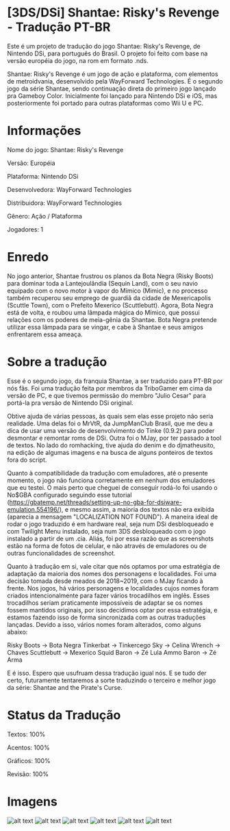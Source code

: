 # [3DS/DSi] Shantae: Risky's Revenge - Tradução PT-BR

Este é um projeto de tradução do jogo Shantae: Risky's Revenge, de Nintendo DSi, para português do Brasil. O projeto foi feito com base na versão européia do jogo, na rom em formato .nds.

Shantae: Risky's Revenge é um jogo de ação e plataforma, com elementos de metroidvania, desenvolvido pela WayForward Technologies. É o segundo jogo da série Shantae, sendo continuação direta do primeiro jogo lançado pra Gameboy Color. Inicialmente foi lançado para Nintendo DSi e iOS, mas posteriormente foi portado para outras plataformas como Wii U e PC.

# Informações

Nome do jogo: Shantae: Risky's Revenge

Versão: Européia

Plataforma: Nintendo DSi

Desenvolvedora: WayForward Technologies

Distribuidora: WayForward Technologies

Gênero: Ação / Plataforma

Jogadores: 1

# Enredo

No jogo anterior, Shantae frustrou os planos da Bota Negra (Risky Boots) para dominar toda a Lantejoulândia (Sequin Land), com o seu navio equipado com o novo motor à vapor do Mímico (Mimic), e no processo também recuperou seu emprego de guardiã da cidade de Mexericapolis (Scuttle Town), com o Prefeito Mexerico (Scuttlebutt). Agora, Bota Negra está de volta, e roubou uma lâmpada mágica do Mímico, que possui relações com os poderes de meia-gênia da Shantae. Bota Negra pretende utilizar essa lâmpada para se vingar, e cabe à Shantae e seus amigos enfrentarem essa ameaça.

# Sobre a tradução

Esse é o segundo jogo, da franquia Shantae, a ser traduzido para PT-BR por nós fãs. Foi uma tradução feita por membros da TriboGamer em cima da versão de PC, e que tivemos permissão do membro "Julio Cesar" para portá-la pra versão de Nintendo DSi original.

Obtive ajuda de várias pessoas, às quais sem elas esse projeto não seria realidade. Uma delas foi o MrVtR, da JumpManClub Brasil, que me deu a dica de usar uma versão de desenvolvimento do Tinke (0.9.2) para poder desmontar e remontar roms de DSi. Outra foi o MJay, por ter passado a tool de textos. No lado do romhacking, tive ajuda do denim e do djmatheusito, na edição de algumas imagens e na busca de alguns ponteiros de textos fora do script.

Quanto à compatibilidade da tradução com emuladores, até o presente momento, o jogo não funciona corretamente em nenhum dos emuladores que eu testei. O mais perto que cheguei de conseguir rodá-lo foi usando o No$GBA configurado seguindo esse tutorial (https://gbatemp.net/threads/setting-up-no-gba-for-dsiware-emulation.554196/), e mesmo assim, a maioria dos textos não era exibida (aparecia a mensagem "LOCALIZATION NOT FOUND"). A maneira ideal de rodar o jogo traduzido é em hardware real, seja num DSi desbloqueado e com Twilight Menu instalado, seja num 3DS desbloqueado com o jogo instalado a partir de um .cia. Aliás, foi por essa razão que as screenshots estão na forma de fotos de celular, e não através de emuladores ou de outras funcionalidades de screenshot.

Quanto à tradução em si, vale citar que nós optamos por uma estratégia de adaptação da maioria dos nomes dos personagens e localidades. Foi uma decisão tomada desde meados de 2018~2019, com o MJay ficando à frente. Nos jogos, há vários personagens e localidades cujos nomes foram criados intencionalmente para fazer vários trocadilhos em inglês. Esses trocadilhos seriam praticamente impossíveis de adaptar se os nomes fossem mantidos originais, por isso decidimos optar por essa estratégia, e estamos fazendo isso de forma sincronizada com as outras traduções lançadas. Devido a isso, vários nomes foram alterados, como alguns abaixo:

Risky Boots -> Bota Negra
Tinkerbat -> Tinkercego
Sky -> Celina
Wrench -> Chaves
Scuttlebutt -> Mexerico
Squid Baron -> Zé Lula
Ammo Baron -> Zé Arma

E é isso. Espero que usufruam dessa tradução igual nós. E se tudo der certo, futuramente tentaremos a sorte traduzindo o terceiro e melhor jogo da série: Shantae and the Pirate's Curse.

# Status da Tradução

Textos: 100%

Acentos: 100%

Gráficos: 100%

Revisão: 100%

# Imagens

![alt text](/screnshots/1.jpg "Imagem 1") ![alt text](/screnshots/2.jpg "Imagem 2")
![alt text](/screnshots/3.jpg "Imagem 3") ![alt text](/screnshots/4.jpg "Imagem 4")
![alt text](/screnshots/5.jpg "Imagem 5") ![alt text](/screnshots/6.jpg "Imagem 6")

